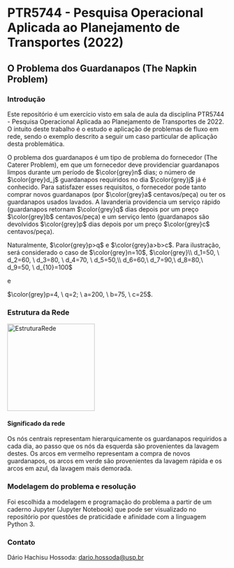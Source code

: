 # PTR5744 - Pesquisa Operacional Aplicada ao Planejamento de Transportes (2022)

## O Problema dos Guardanapos (The Napkin Problem)

### Introdução
Este repositório é um exercício visto em sala de aula da disciplina PTR5744 - Pesquisa Operacional Aplicada ao Planejamento de Transportes de 2022. O intuito deste trabalho é o estudo e aplicação de problemas de fluxo em rede, sendo o exemplo descrito a seguir um caso particular de aplicação desta problemática.


O problema dos guardanapos é um tipo de problema do fornecedor (The Caterer Problem), em que um fornecedor deve providenciar guardanapos limpos durante um período de $\color{grey}n$ dias; o número de $\color{grey}d_j$ guardanapos requiridos no dia $\color{grey}j$ já é conhecido. Para satisfazer esses requisitos, o fornecedor pode tanto comprar novos guardanapos (por $\color{grey}a$ centavos/peça) ou ter os guardanapos usados lavados. A lavanderia providencia um serviço rápido (guardanapos retornam $\color{grey}q$ dias depois por um preço $\color{grey}b$ centavos/peça) e um serviço lento (guardanapos são devolvidos $\color{grey}p$ dias depois por um preço $\color{grey}c$ centavos/peça).

Naturalmente, $\color{grey}p>q$  e  $\color{grey}a>b>c$. Para ilustração, será considerado o caso de $\color{grey}n=10$, $\color{grey}\\ d_1=50, \ d_2=60, \ d_3=80, \ d_4=70, \ d_5=50,\\ d_6=60,\ d_7=90,\ d_8=80,\ d_9=50, \ d_{10}=100$

 e

 $\color{grey}p=4, \ q=2; \ a=200, \  b=75, \ c=25$.

### Estrutura da Rede

<img src="https://user-images.githubusercontent.com/58784697/170773185-10dcbed1-3090-4203-b863-e00b57c8128d.svg" alt="EstruturaRede" style="width:200px;"/>

#### Significado da rede

Os nós centrais representam hierarquicamente os guardanapos requiridos a cada dia, ao passo que os nós da esquerda são provenientes da lavagem destes. Os arcos em vermelho representam a compra de novos guardanapos, os arcos em verde são provenientes da lavagem rápida e os arcos em azul, da lavagem mais demorada.

### Modelagem do problema e resolução

Foi escolhida a modelagem e programação do problema a partir de um caderno Jupyter (Jupyter Notebook) que pode ser visualizado no repositório por questões de praticidade e afinidade com a linguagem Python 3.

### Contato
Dário Hachisu Hossoda: dario.hossoda@usp.br
